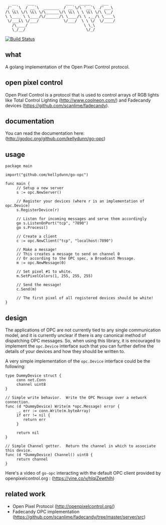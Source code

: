 ```                                              
   __     ___              ___   _____     ___   
 /'_ `\  / __`\  _______  / __`\/\ '__`\  /'___\ 
/\ \L\ \/\ \L\ \/\______\/\ \L\ \ \ \L\ \/\ \__/ 
\ \____ \ \____/\/______/\ \____/\ \ ,__/\ \____\
 \/___L\ \/___/           \/___/  \ \ \/  \/____/
   /\____/                         \ \_\         
   \_/__/                           \/_/         

```
[![Build Status](https://travis-ci.org/kellydunn/go-opc.png)](https://travis-ci.org/kellydunn/go-opc)
## what

A golang implementation of the Open Pixel Control protocol.

## open pixel control

Open Pixel Control is a protocol that is used to control arrays of RGB lights like Total Control Lighting (http://www.coolneon.com/) and Fadecandy devices (https://github.com/scanlime/fadecandy).

## documentation

You can read the documentation here: (http://godoc.org/github.com/kellydunn/go-opc)

## usage

```
package main

import("github.com/kellydunn/go-opc")

func main {
     // Setup a new server
     s := opc.NewServer()

     // Register your devices (where r is an implementation of opc.Device)
     s.RegisterDevice(r)

     // Listen for incoming messages and serve them accordingly
     go s.ListenOnPort("tcp", "7890")
     go s.Process()

     // Create a client
     c := opc.NewClient("tcp", "localhost:7890")

     // Make a message!
     // This creates a message to send on channel 0
     // Or according to the OPC spec, a Broadcast Message.
     m := opc.NewMessage(0)  

     // Set pixel #1 to white.
     m.SetPixelColors(1, 255, 255, 255)
     
     // Send the message!
     c.Send(m)

     // The first pixel of all registered devices should be white!
}    

```

## design

The applications of OPC are not currently tied to any single communication model, and it is currently unclear if there is any canonical method of dispatching OPC messages.  So, when using this library, it is encouraged to implement the `opc.Device` interface such that you can further define the details of your devices and how they should be written to.

A very simple implementation of the `opc.Device` interface could be the following:

```
type DummyDevice struct {
     conn net.Conn
     channel uint8
}

// Simple write behavior.  Write the OPC Message over a network connection.
func (d *DummyDevice) Write(m *opc.Message) error {
     _, err := conn.Write(m.byteArray)
     if err != nil {
        return err
     }
     
     return nil
}

// Simple Channel getter.  Return the channel in which to associate this device.
func (d *DummyDevice) Channel() uint8 {
     return channel
}
```

Here's a video of `go-opc` interacting with the default OPC client provided by openpixelcontrol.org : (https://vine.co/v/hIqiZewthIh)

## related work

  - Open Pixel Protocol (http://openpixelcontrol.org/)
  - Fadecandy OPC implementation (https://github.com/scanlime/fadecandy/tree/master/server/src)